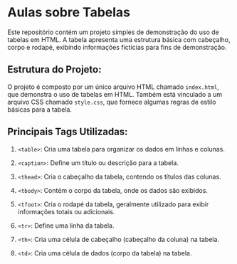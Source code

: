 # Aulas sobre Tabelas

Este repositório contém um projeto simples de demonstração do uso de tabelas em HTML. 
A tabela apresenta uma estrutura básica com cabeçalho, corpo e rodapé, exibindo informações fictícias para fins de demonstração.

## Estrutura do Projeto:

O projeto é composto por um único arquivo HTML chamado `index.html`, que demonstra o uso de tabelas em HTML. 
Também está vinculado a um arquivo CSS chamado `style.css`, que fornece algumas regras de estilo básicas para a tabela.

## Principais Tags Utilizadas:

1. `<table>`: Cria uma tabela para organizar os dados em linhas e colunas.

2. `<caption>`: Define um título ou descrição para a tabela.

3. `<thead>`: Cria o cabeçalho da tabela, contendo os títulos das colunas.

4. `<tbody>`: Contém o corpo da tabela, onde os dados são exibidos.

5. `<tfoot>`: Cria o rodapé da tabela, geralmente utilizado para exibir informações totais ou adicionais.

6. `<tr>`: Define uma linha da tabela.

7. `<th>`: Cria uma célula de cabeçalho (cabeçalho da coluna) na tabela.

8. `<td>`: Cria uma célula de dados (corpo da tabela) na tabela.



